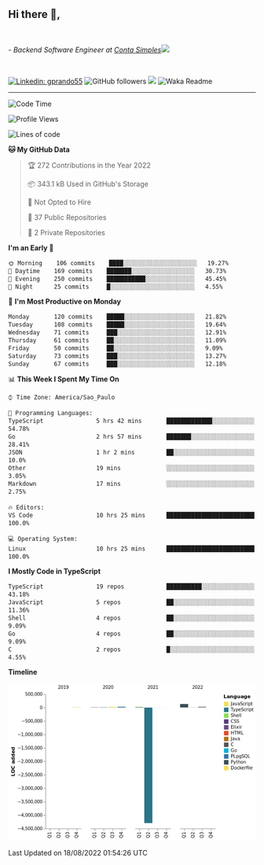 <h2>Hi there  👋,</h2> </br>

<p><em>- Backend Software Engineer at <a href="https://contasimples.com">Conta Simples</a><img src="https://media.giphy.com/media/WUlplcMpOCEmTGBtBW/giphy.gif" width="30"> 
</em></p></br>


[![Linkedin: gprando55](https://img.shields.io/badge/-gprando55-blue?style=flat-square&logo=Linkedin&logoColor=white&link=https://www.linkedin.com/in/gprando55/)](https://www.linkedin.com/in/gprando55)
![GitHub followers](https://img.shields.io/github/followers/gprando55?label=Follow&style=social)
![](https://visitor-badge.glitch.me/badge?page_id=gprando55.gprando55)
![Waka Readme](https://github.com/gprando55/gprando55/workflows/Waka%20Readme/badge.svg)

---
<!--START_SECTION:waka-->
![Code Time](http://img.shields.io/badge/Code%20Time-635%20hrs%2044%20mins-blue)

![Profile Views](http://img.shields.io/badge/Profile%20Views-1-blue)

![Lines of code](https://img.shields.io/badge/From%20Hello%20World%20I%27ve%20Written--4%20Million%20lines%20of%20code-blue)

**🐱 My GitHub Data** 

> 🏆 272 Contributions in the Year 2022
 > 
> 📦 343.1 kB Used in GitHub's Storage 
 > 
> 🚫 Not Opted to Hire
 > 
> 📜 37 Public Repositories 
 > 
> 🔑 2 Private Repositories  
 > 
**I'm an Early 🐤** 

```text
🌞 Morning    106 commits    ████░░░░░░░░░░░░░░░░░░░░░   19.27% 
🌆 Daytime    169 commits    ███████░░░░░░░░░░░░░░░░░░   30.73% 
🌃 Evening    250 commits    ███████████░░░░░░░░░░░░░░   45.45% 
🌙 Night      25 commits     █░░░░░░░░░░░░░░░░░░░░░░░░   4.55%

```
📅 **I'm Most Productive on Monday** 

```text
Monday       120 commits    █████░░░░░░░░░░░░░░░░░░░░   21.82% 
Tuesday      108 commits    █████░░░░░░░░░░░░░░░░░░░░   19.64% 
Wednesday    71 commits     ███░░░░░░░░░░░░░░░░░░░░░░   12.91% 
Thursday     61 commits     ██░░░░░░░░░░░░░░░░░░░░░░░   11.09% 
Friday       50 commits     ██░░░░░░░░░░░░░░░░░░░░░░░   9.09% 
Saturday     73 commits     ███░░░░░░░░░░░░░░░░░░░░░░   13.27% 
Sunday       67 commits     ███░░░░░░░░░░░░░░░░░░░░░░   12.18%

```


📊 **This Week I Spent My Time On** 

```text
⌚︎ Time Zone: America/Sao_Paulo

💬 Programming Languages: 
TypeScript               5 hrs 42 mins       █████████████░░░░░░░░░░░░   54.78% 
Go                       2 hrs 57 mins       ███████░░░░░░░░░░░░░░░░░░   28.41% 
JSON                     1 hr 2 mins         ██░░░░░░░░░░░░░░░░░░░░░░░   10.0% 
Other                    19 mins             ░░░░░░░░░░░░░░░░░░░░░░░░░   3.05% 
Markdown                 17 mins             ░░░░░░░░░░░░░░░░░░░░░░░░░   2.75%

🔥 Editors: 
VS Code                  10 hrs 25 mins      █████████████████████████   100.0%

💻 Operating System: 
Linux                    10 hrs 25 mins      █████████████████████████   100.0%

```

**I Mostly Code in TypeScript** 

```text
TypeScript               19 repos            ██████████░░░░░░░░░░░░░░░   43.18% 
JavaScript               5 repos             ██░░░░░░░░░░░░░░░░░░░░░░░   11.36% 
Shell                    4 repos             ██░░░░░░░░░░░░░░░░░░░░░░░   9.09% 
Go                       4 repos             ██░░░░░░░░░░░░░░░░░░░░░░░   9.09% 
C                        2 repos             █░░░░░░░░░░░░░░░░░░░░░░░░   4.55%

```


**Timeline**

![Chart not found](https://raw.githubusercontent.com/gprando55/gprando55/master/charts/bar_graph.png) 


 Last Updated on 18/08/2022 01:54:26 UTC
<!--END_SECTION:waka-->

